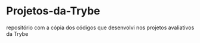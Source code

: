# Projetos-da-Trybe
repositório com a cópia dos códigos que desenvolvi nos projetos avaliativos da Trybe
